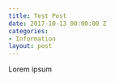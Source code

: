 ```yaml
---
title: Test Post
date: 2017-10-13 00:00:00 Z
categories:
- Information
layout: post
---
```


Lorem ipsum